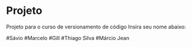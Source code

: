 # Projeto
Projeto para o curso de versionamento de código
Insira seu nome abaixo:

#Sávio
#Marcelo
#Gill
#Thiago Silva
#Márcio Jean
